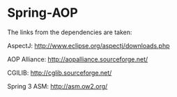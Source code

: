 # Spring-AOP

The links from the dependencies are taken:

AspectJ: http://www.eclipse.org/aspectj/downloads.php

AOP Alliance: http://aopalliance.sourceforge.net/

CGILIB: http://cglib.sourceforge.net/

Spring 3 ASM: http://asm.ow2.org/
